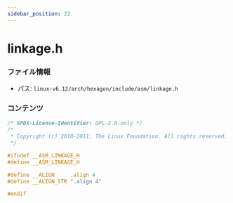 ```yaml
---
sidebar_position: 22
---
```

# linkage.h

### ファイル情報

- パス: `linux-v6.12/arch/hexagon/include/asm/linkage.h`

### コンテンツ

```h
/* SPDX-License-Identifier: GPL-2.0-only */
/*
 * Copyright (c) 2010-2011, The Linux Foundation. All rights reserved.
 */

#ifndef __ASM_LINKAGE_H
#define __ASM_LINKAGE_H

#define __ALIGN		.align 4
#define __ALIGN_STR	".align 4"

#endif

```
